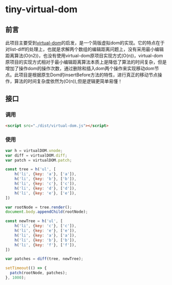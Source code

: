 # tiny-virtual-dom

## 前言

此项目主要受到[virtual-dom](https://github.com/Matt-Esch/virtual-dom)的启发，是一个简版虚拟dom的实现。它的特点在于对list-diff的处理上，也就是求解两个数组的编辑距离问题上，没有采用最小编辑距离算法(O(n2))，也没有使用virtual-dom原项目实现方式(O(n))，virtual-dom原项目的实现方式相对于最小编辑距离算法本质上是降低了算法的时间复杂，但是增加了操作dom的操作次数，通过删除和插入dom两个操作来实现移动dom节点。此项目是根据原生Dom的insertBefore方法的特性，进行真正的移动节点操作，算法的时间复杂度依然为(O(n)),但是逻辑更简单易懂！

## 接口

### 调用 

```html
<script src="./dist/virtual-dom.js"></script>
```

### 使用

```javascript
var h = virtualDOM.vnode;
var diff = virtualDOM.diff;
var patch = virtualDOM.patch;

const tree = h('ul', [
    h('li', {key: 'a'}, ['a']),
    h('li', {key: 'b'}, ['b']),
    h('li', {key: 'c'}, ['c']),
    h('li', {key: 'd'}, ['d']),
    h('li', {key: 'e'}, ['e']),
])

var rootNode = tree.render();
document.body.appendChild(rootNode);

const newTree = h('ul', [
    h('li', {key: 'c'}, ['c']),
    h('li', {key: 'e'}, ['e']),
    h('li', {key: 'a'}, ['a']),
    h('li', {key: 'b'}, ['b']),
    h('li', {key: 'f'}, ['f']),
])

var patches = diff(tree, newTree);

setTimeout(() => {
  patch(rootNode, patches);
}, 1000);
```

